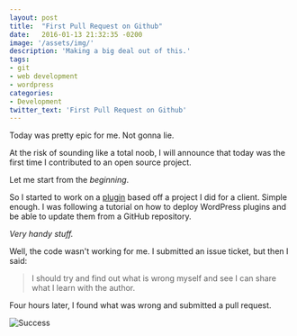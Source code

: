```yaml
---
layout: post
title:  "First Pull Request on Github"
date:   2016-01-13 21:32:35 -0200
image: '/assets/img/'
description: 'Making a big deal out of this.'
tags:
- git
- web development
- wordpress
categories:
- Development
twitter_text: 'First Pull Request on Github'
---
```


Today was pretty epic for me. Not gonna lie.

At the risk of sounding like a total noob, I will announce that today was the first time I contributed to an open source project.

Let me start from the _beginning_.

So I started to work on a [plugin](https://github.com/PochoLabs/WordPress-PochoMaps) based off a project I did for a client. Simple enough. I was following a tutorial on how to deploy WordPress plugins and be able to update them from a GitHub repository.

_Very handy stuff._

Well, the code wasn't working for me. I submitted an issue ticket, but then I said:

> I should try and find out what is wrong myself and see I can share what I learn with the author.

Four hours later, I found what was wrong and submitted a pull request.

![Success](http://s17.postimg.org/rgau8ft9b/3801654.jpg)
